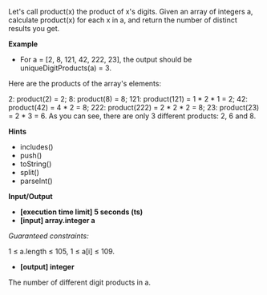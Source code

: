 Let's call product(x) the product of x's digits. Given an array of integers a, calculate product(x) for each x in a, and return the number of distinct results you get.

**Example**
-   For a = [2, 8, 121, 42, 222, 23], the output should be
uniqueDigitProducts(a) = 3.

Here are the products of the array's elements:

2: product(2) = 2;
8: product(8) = 8;
121: product(121) = 1 * 2 * 1 = 2;
42: product(42) = 4 * 2 = 8;
222: product(222) = 2 * 2 * 2 = 8;
23: product(23) = 2 * 3 = 6.
As you can see, there are only 3 different products: 2, 6 and 8.

**Hints**
-   includes()
-   push()
-   toString()
-   split()
-   parseInt()

**Input/Output**

- **[execution time limit] 5 seconds (ts)**
- **[input] array.integer a**

*Guaranteed constraints:*

1 ≤ a.length ≤ 105,
1 ≤ a[i] ≤ 109.

-   **[output] integer**

The number of different digit products in a.

